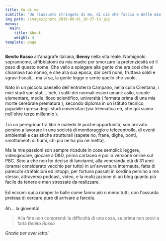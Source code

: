 ```yaml
---
title: Su di me
subtitle: 'Un riassunto stringato di me, di ciò che faccio e delle mie passioni'
img_path: /images/photo_2019-09-01_10-37-14.jpg
menus:
  main:
    title: About
    weight: 4
template: page
---
```

**Benito Russo** all'anagrafe italiana, **Benny** nella vita reale. Nomignolo soprannome, affibbiatomi da mia madre per smorzare la pretenziosità ed il peso di questo nome. Che vallo a spiegare alla gente che era così che si chiamava tuo nonno, e che alla sua epoca, dar certi nomi, fruttava soldi e sgravi fiscali... ma si sa, la gente legge e sente quello che vuole. 

Nato in un piccolo paesello dell'entroterra Campano, nella culla Cilentana, i miei studi son stati... beh, i soliti dei normali esseri umani: asilo, scuole elementare, medie, liceo scientifico, università ( fermata prima di una mia morte cerebrale prematura ), secondo diploma in un istituto tecnico, papabile ripresa degli studi universitari (via telematica eh, che qui siamo nell'oltre terzo millennio ).\
\
Tra un peregrinar tra libri e maledir le poche opportunità, son arrivato persino a lavorare in una società di monitoraggio e telecontrollo, di eventi ambientali e casistiche strutturali (sapete no, frane, dighe, ponti, smottamenti di fiumi, chi più ne ha più ne metta).

Ma le mie passioni son sempre ricadute in cose semplici: leggere, videogiocare, giocare a D&D, prima cartaceo e poi in versione online sul PBC. Sino a che non ho deciso di lanciarmi, alla veneranda età di 31 anni (oramai considerato vecchio per tutto) in un'avventura internauta, fatta di parecchi strafalcioni ed intoppi, per fortuna passati in sordina persino a me stesso, attraverso podcast, video, e la realizzazione di un blog quanto più facile da tenere e men stressate da realizzare.\
\
Ed eccomi qui a romper le balle come fanno più o meno tutti, con l'assurda pretesa di cercare pure di arrivare a farcela.\
\
Ah... la gioventù!

> Alla fine non comprendi la difficoltà di una cosa, se prima non provi a farla <cite> Benito Russo</cite>



_Grazie per aver letto!_
